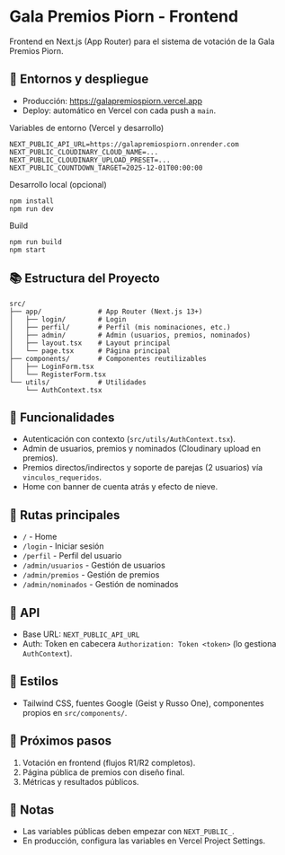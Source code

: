 # Gala Premios Piorn - Frontend

Frontend en Next.js (App Router) para el sistema de votación de la Gala Premios Piorn.

## 🚀 Entornos y despliegue

- Producción: https://galapremiospiorn.vercel.app
- Deploy: automático en Vercel con cada push a `main`.

Variables de entorno (Vercel y desarrollo)
```
NEXT_PUBLIC_API_URL=https://galapremiospiorn.onrender.com
NEXT_PUBLIC_CLOUDINARY_CLOUD_NAME=...
NEXT_PUBLIC_CLOUDINARY_UPLOAD_PRESET=...
NEXT_PUBLIC_COUNTDOWN_TARGET=2025-12-01T00:00:00
```

Desarrollo local (opcional)
```
npm install
npm run dev
```

Build
```
npm run build
npm start
```

## 📚 Estructura del Proyecto

```
src/
├── app/              # App Router (Next.js 13+)
│   ├── login/        # Login
│   ├── perfil/       # Perfil (mis nominaciones, etc.)
│   ├── admin/        # Admin (usuarios, premios, nominados)
│   ├── layout.tsx    # Layout principal
│   └── page.tsx      # Página principal
├── components/       # Componentes reutilizables
│   ├── LoginForm.tsx
│   └── RegisterForm.tsx
└── utils/            # Utilidades
    └── AuthContext.tsx
```

## 🔧 Funcionalidades

- Autenticación con contexto (`src/utils/AuthContext.tsx`).
- Admin de usuarios, premios y nominados (Cloudinary upload en premios).
- Premios directos/indirectos y soporte de parejas (2 usuarios) vía `vinculos_requeridos`.
- Home con banner de cuenta atrás y efecto de nieve.

## 📱 Rutas principales

- `/` - Home
- `/login` - Iniciar sesión
- `/perfil` - Perfil del usuario
- `/admin/usuarios` - Gestión de usuarios
- `/admin/premios` - Gestión de premios
- `/admin/nominados` - Gestión de nominados

## 🔌 API

- Base URL: `NEXT_PUBLIC_API_URL`
- Auth: Token en cabecera `Authorization: Token <token>` (lo gestiona `AuthContext`).

## 🎨 Estilos

- Tailwind CSS, fuentes Google (Geist y Russo One), componentes propios en `src/components/`.

## 🚀 Próximos pasos

1. Votación en frontend (flujos R1/R2 completos).
2. Página pública de premios con diseño final.
3. Métricas y resultados públicos.

## 📝 Notas

- Las variables públicas deben empezar con `NEXT_PUBLIC_`.
- En producción, configura las variables en Vercel Project Settings.
